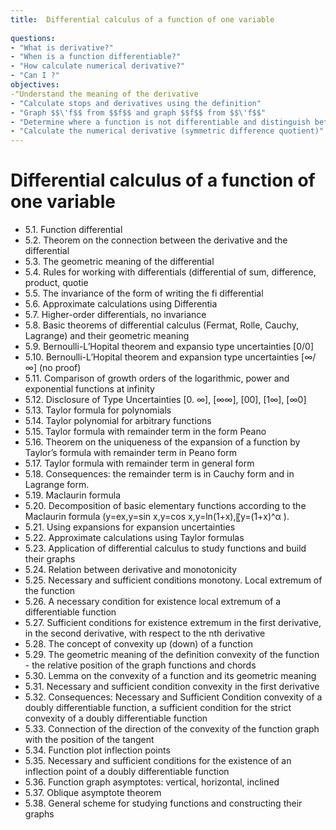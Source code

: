 ```yaml
---
title:  Differential calculus of a function of one variable
 
questions:
- "What is derivative?"
- "When is a function differentiable?"
- "How calculate numerical derivative?"
- "Can I ?"
objectives:
-"Understand the meaning of the derivative
- "Calculate stops and derivatives using the definition"
- "Graph $$\'f$$ from $$f$$ and graph $$f$$ from $$\'f$$"
- "Determine where a function is not differentiable and distinguish between the different types (corners, discontinuities, and vertical tangents)"
- "Calculate the numerical derivative (symmetric difference quotient)"
---
```


# Differential calculus of a function of one variable
- 5.1. Function differential
- 5.2. Theorem on the connection between the derivative and the differential
- 5.3. The geometric meaning of the differential
- 5.4. Rules for working with differentials (differential of sum, difference, product, quotie
- 5.5. The invariance of the form of writing the fi differential
- 5.6. Approximate calculations using Differentia
- 5.7. Higher-order differentials, no invariance
- 5.8. Basic theorems of differential calculus (Fermat, Rolle, Cauchy, Lagrange) and their geometric meaning
- 5.9. Bernoulli-L’Hopital theorem and expansio type uncertainties [0/0]
- 5.10. Bernoulli-L’Hopital theorem and expansion type uncertainties [∞/∞] (no proof)
- 5.11. Comparison of growth orders of the logarithmic, power and exponential functions at infinity
- 5.12. Disclosure of Type Uncertainties [0. ∞], [∞∞], [00], [1∞], [∞0]
- 5.13. Taylor formula for polynomials
- 5.14. Taylor polynomial for arbitrary functions
- 5.15. Taylor formula with remainder term in the form Peano
- 5.16. Theorem on the uniqueness of the expansion of a function by Taylor’s formula with remainder term in Peano form
- 5.17. Taylor formula with remainder term in general form
- 5.18. Consequences: the remainder term is in Cauchy form and in Lagrange form.
- 5.19. Maclaurin formula
- 5.20. Decomposition of basic elementary functions according to the Maclaurin formula (y=ex,y=sin x,y=cos x,y=ln(1+x),〖y=(1+x)^α ).
- 5.21. Using expansions for expansion uncertainties
- 5.22. Approximate calculations using Taylor formulas
- 5.23. Application of differential calculus to study functions and build their graphs
- 5.24. Relation between derivative and monotonicity
- 5.25. Necessary and sufficient conditions monotony. Local extremum of the function
- 5.26. A necessary condition for existence local extremum of a differentiable function
- 5.27. Sufficient conditions for existence extremum in the first derivative, in the second derivative, with respect to the nth derivative
- 5.28. The concept of convexity up (down) of a function
- 5.29. The geometric meaning of the definition convexity of the function - the relative position of the graph functions and chords
- 5.30. Lemma on the convexity of a function and its geometric meaning
- 5.31. Necessary and sufficient condition convexity in the first derivative
- 5.32. Consequences: Necessary and Sufficient Condition convexity of a doubly differentiable function, a sufficient condition for the strict convexity of a doubly differentiable function
- 5.33. Connection of the direction of the convexity of the function graph with the position of the tangent
- 5.34. Function plot inflection points
- 5.35. Necessary and sufficient conditions for the existence of an inflection point of a doubly differentiable function
- 5.36. Function graph asymptotes: vertical, horizontal, inclined
- 5.37. Oblique asymptote theorem
- 5.38. General scheme for studying functions and constructing their graphs
